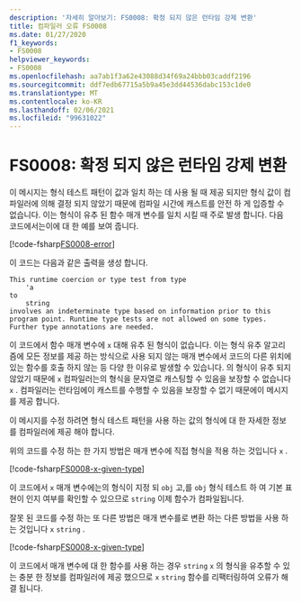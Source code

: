 ```yaml
---
description: '자세히 알아보기: FS0008: 확정 되지 않은 런타임 강제 변환'
title: 컴파일러 오류 FS0008
ms.date: 01/27/2020
f1_keywords:
- FS0008
helpviewer_keywords:
- FS0008
ms.openlocfilehash: aa7ab1f3a62e43088d34f69a24bbb03caddf2196
ms.sourcegitcommit: ddf7edb67715a5b9a45e3dd44536dabc153c1de0
ms.translationtype: MT
ms.contentlocale: ko-KR
ms.lasthandoff: 02/06/2021
ms.locfileid: "99631022"
---
```

# <a name="fs0008-indeterminate-runtime-coercion"></a>FS0008: 확정 되지 않은 런타임 강제 변환

이 메시지는 형식 테스트 패턴이 값과 일치 하는 데 사용 될 때 제공 되지만 형식 값이 컴파일러에 의해 결정 되지 않았기 때문에 컴파일 시간에 캐스트를 안전 하 게 입증할 수 없습니다. 이는 형식이 유추 된 함수 매개 변수를 일치 시킬 때 주로 발생 합니다.  다음 코드에서는이에 대 한 예를 보여 줍니다.

[!code-fsharp[FS0008-error](~/samples/snippets/fsharp/compiler-messages/fs0008.fsx#L2-L5)]

이 코드는 다음과 같은 출력을 생성 합니다.

```text
This runtime coercion or type test from type
    'a
to
    string
involves an indeterminate type based on information prior to this program point. Runtime type tests are not allowed on some types. Further type annotations are needed.
```

이 코드에서 함수 매개 변수에 `x` 대해 유추 된 형식이 없습니다. 이는 형식 유추 알고리즘에 모든 정보를 제공 하는 방식으로 사용 되지 않는 매개 변수에서 코드의 다른 위치에 있는 함수를 호출 하지 않는 등 다양 한 이유로 발생할 수 있습니다.  의 형식이 유추 되지 않았기 때문에 `x` 컴파일러는의 형식을 문자열로 캐스팅할 수 있음을 보장할 수 없습니다 `x` .  컴파일러는 런타임에이 캐스트를 수행할 수 있음을 보장할 수 없기 때문에이 메시지를 제공 합니다.

이 메시지를 수정 하려면 형식 테스트 패턴을 사용 하는 값의 형식에 대 한 자세한 정보를 컴파일러에 제공 해야 합니다.

위의 코드를 수정 하는 한 가지 방법은 매개 변수에 직접 형식을 적용 하는 것입니다 `x` .

[!code-fsharp[FS0008-x-given-type](~/samples/snippets/fsharp/compiler-messages/fs0008.fsx#L8-L11)]

이 코드에서 `x` 매개 변수에는의 형식이 지정 되 `obj` 고,를 `obj` 형식 테스트 하 여 기본 표현이 인지 여부를 확인할 수 있으므로 `string` 이제 함수가 컴파일됩니다.

잘못 된 코드를 수정 하는 또 다른 방법은 매개 변수를로 변환 하는 다른 방법을 사용 하는 것입니다 `x` `string` .

[!code-fsharp[FS0008-x-given-type](~/samples/snippets/fsharp/compiler-messages/fs0008.fsx#L14-L15)]

이 코드에서 매개 변수에 대 한 함수를 사용 하는 경우 `string` `x` 의 형식을 유추할 수 있는 충분 한 정보를 컴파일러에 제공 했으므로 `x` `string` 함수를 리팩터링하여 오류가 해결 됩니다.
